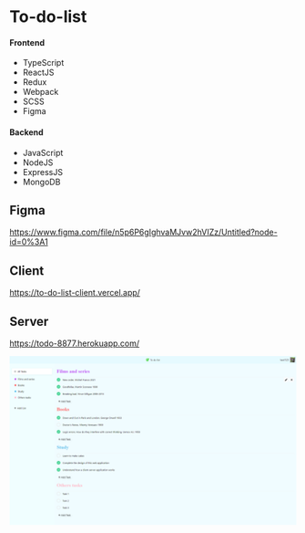 # To-do-list

#### Frontend
+ TypeScript
+ ReactJS
+ Redux
+ Webpack
+ SCSS
+ Figma

#### Backend
+ JavaScript
+ NodeJS
+ ExpressJS
+ MongoDB

## Figma
https://www.figma.com/file/n5p6P6gIghvaMJvw2hVIZz/Untitled?node-id=0%3A1

## Client
https://to-do-list-client.vercel.app/

## Server
https://todo-8877.herokuapp.com/

![To-do-list-preview](preview.png)
